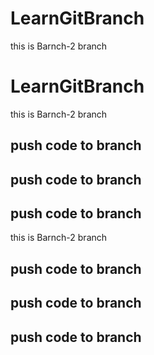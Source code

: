 # LearnGitBranch
this is Barnch-2 branch
# LearnGitBranch
this is Barnch-2 branch
 ## push code to branch
  ## push code to branch
   ## push code to branch
   this is Barnch-2 branch
 ## push code to branch
  ## push code to branch
   ## push code to branch
 